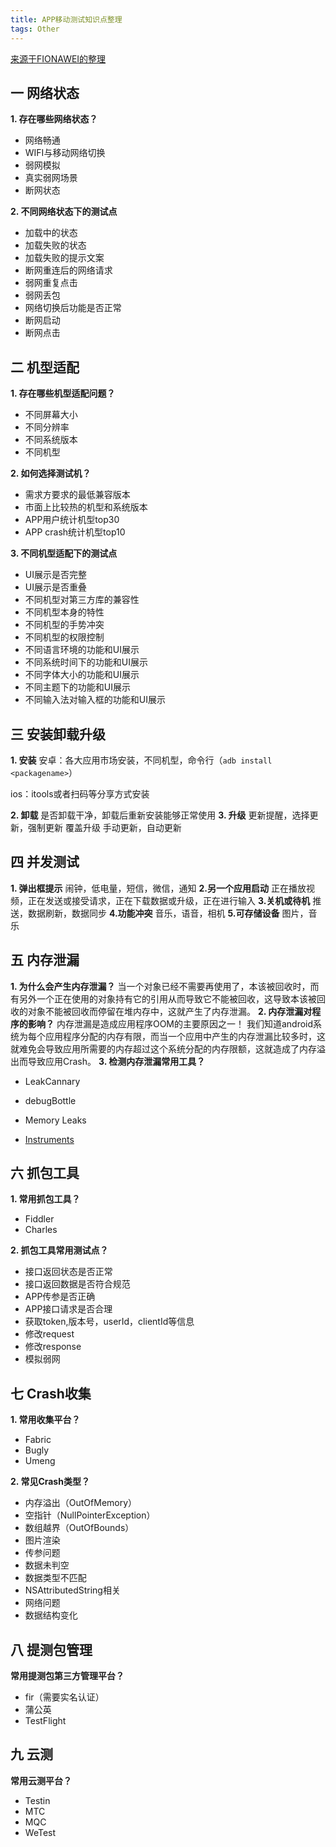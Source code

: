```yaml
---
title: APP移动测试知识点整理
tags: Other
---
```


[来源于FIONAWEI的整理](https://testerhome.com/topics/9682)

## 一 网络状态

**1. 存在哪些网络状态？**

- 网络畅通 
- WIFI与移动网络切换
- 弱网模拟
- 真实弱网场景
- 断网状态

**2. 不同网络状态下的测试点**

- 加载中的状态
- 加载失败的状态
- 加载失败的提示文案
- 断网重连后的网络请求
- 弱网重复点击
- 弱网丢包
- 网络切换后功能是否正常
- 断网启动
- 断网点击

## 二 机型适配

**1. 存在哪些机型适配问题？**

- 不同屏幕大小
- 不同分辨率
-  不同系统版本
- 不同机型

**2. 如何选择测试机？**

- 需求方要求的最低兼容版本
- 市面上比较热的机型和系统版本
- APP用户统计机型top30
- APP crash统计机型top10

**3. 不同机型适配下的测试点**

- UI展示是否完整
- UI展示是否重叠
- 不同机型对第三方库的兼容性
- 不同机型本身的特性
- 不同机型的手势冲突
- 不同机型的权限控制
- 不同语言环境的功能和UI展示
- 不同系统时间下的功能和UI展示
- 不同字体大小的功能和UI展示
- 不同主题下的功能和UI展示
- 不同输入法对输入框的功能和UI展示

## 三 安装卸载升级

**1. 安装**
安卓：各大应用市场安装，不同机型，命令行（`adb install <packagename>`）

ios：itools或者扫码等分享方式安装

**2. 卸载**
是否卸载干净，卸载后重新安装能够正常使用
**3. 升级**
更新提醒，选择更新，强制更新
覆盖升级
手动更新，自动更新

## 四 并发测试

**1. 弹出框提示**
闹钟，低电量，短信，微信，通知
**2.另一个应用启动**
正在播放视频，正在发送或接受请求，正在下载数据或升级，正在进行输入
**3.关机或待机**
推送，数据刷新，数据同步
**4.功能冲突**
音乐，语音，相机
**5.可存储设备**
图片，音乐

## 五 内存泄漏

**1. 为什么会产生内存泄漏？**
当一个对象已经不需要再使用了，本该被回收时，而有另外一个正在使用的对象持有它的引用从而导致它不能被回收，这导致本该被回收的对象不能被回收而停留在堆内存中，这就产生了内存泄漏。
**2. 内存泄漏对程序的影响？**
内存泄漏是造成应用程序OOM的主要原因之一！
我们知道android系统为每个应用程序分配的内存有限，而当一个应用中产生的内存泄漏比较多时，这就难免会导致应用所需要的内存超过这个系统分配的内存限额，这就造成了内存溢出而导致应用Crash。
**3. 检测内存泄漏常用工具？**

- LeakCannary

- debugBottle

- Memory Leaks

- [Instruments](http://www.baidu.com/link?url=Djy-bCTrn7vfFcTOd-7_n7imRnIMbNtODuquUj9rpttu10lHM42AluL4i2HEgIjy)

## 六 抓包工具

**1. 常用抓包工具？**

- Fiddler
- Charles

**2. 抓包工具常用测试点？**

- 接口返回状态是否正常
- 接口返回数据是否符合规范
- APP传参是否正确
- APP接口请求是否合理
- 获取token,版本号，userId，clientId等信息
- 修改request
- 修改response
- 模拟弱网

## 七 Crash收集

**1. 常用收集平台？**

- Fabric
- Bugly
- Umeng

**2. 常见Crash类型？**

- 内存溢出（OutOfMemory）
- 空指针（NullPointerException）
- 数组越界（OutOfBounds）
- 图片渲染
- 传参问题
- 数据未判空
- 数据类型不匹配
- NSAttributedString相关
- 网络问题
- 数据结构变化

## 八 提测包管理

**常用提测包第三方管理平台？**

- fir（需要实名认证）
- 蒲公英
- TestFlight

## 九 云测

**常用云测平台？**

- Testin
- MTC
- MQC 
- WeTest